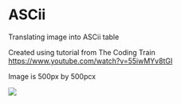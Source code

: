 # ASCii
Translating image into ASCii table

Created using tutorial from The Coding Train https://www.youtube.com/watch?v=55iwMYv8tGI

Image is 500px by 500pcx

![](https://media-exp2.licdn.com/dms/image/C5622AQFt85tAoCfVbw/feedshare-shrink_800/0/1657487532630?e=1660176000&v=beta&t=DckfBtEZgR97RknkcfGPnUj8NSC-iOJ7-d9WVr94F9U)
